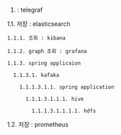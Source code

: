 

1.  : telegraf

  1.1. 저장 : elasticsearch
  
    1.1.1. 조회 : kibana
    
    1.1.2. graph 조회 : grafana
    
    1.1.3. spring applicaion
    
      1.1.3.1. kafaka
      
        1.1.1.3.1.1. spring application
        
          1.1.1.3.1.1.1. hive
          
            1.1.1.3.1.1.1.1. hdfs
            
  1.2. 저장 : prometheus
